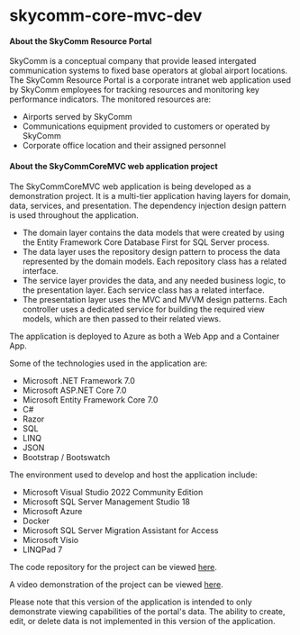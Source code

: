 # skycomm-core-mvc-dev

<h4>
    About the SkyComm Resource Portal
</h4>
<p>
    SkyComm is a conceptual company that provide leased intergated communication systems to fixed base operators
    at global airport locations. The SkyComm Resource Portal is a corporate intranet web application used by SkyComm employees
    for tracking resources and monitoring key performance indicators. The monitored resources are:
    <ul>
        <li>
            Airports served by SkyComm
        </li>
        <li>
            Communications equipment provided to customers or operated by SkyComm
        </li>
        <li>
            Corporate office location and their assigned personnel
        </li>
    </ul>
</p>
<h4>
    About the SkyCommCoreMVC web application project
</h4>
<p>
    The SkyCommCoreMVC web application is being developed as a demonstration project. It is a multi-tier application
    having layers for domain, data, services, and presentation. The dependency injection design pattern is used
    throughout the application.
    <ul>
        <li>
            The domain layer contains the data models that were created by using the Entity Framework Core Database First
            for SQL Server process.
        </li>
        <li>
            The data layer uses the repository design pattern to process the data represented by the domain models.
            Each repository class has a related interface.
        </li>
        <li>
            The service layer provides the data, and any needed business logic, to the presentation layer.
            Each service class has a related interface.
        </li>
        <li>
            The presentation layer uses the MVC and MVVM design patterns. Each controller uses a dedicated service
            for building the required view models, which are then passed to their related views.
        </li>
    </ul>
</p>
<p>
    The application is deployed to Azure as both a Web App and a Container App.
</p>
<p>
    Some of the technologies used in the application are:
    <ul>
        <li>
            Microsoft .NET Framework 7.0
        </li>
        <li>
            Microsoft ASP.NET Core 7.0
        </li>
        <li>
            Microsoft Entity Framework Core 7.0
        </li>
        <li>
            C#
        </li>
        <li>
            Razor
        </li>
        <li>
            SQL
        </li>
        <li>
            LINQ
        </li>
        <li>
            JSON
        </li>
        <li>
            Bootstrap / Bootswatch
        </li>
    </ul>
</p>
<p>
    The environment used to develop and host the application include:
    <ul>
        <li>
            Microsoft Visual Studio 2022 Community Edition
        </li>
        <li>
            Microsoft SQL Server Management Studio 18
        </li>
        <li>
            Microsoft Azure
        </li>
        <li>
            Docker
        </li>
        <li>
            Microsoft SQL Server Migration Assistant for Access
        </li>
        <li>
            Microsoft Visio
        </li>
        <li>
            LINQPad 7
        </li>
    </ul>
</p>
<p>
    The code repository for the project can be viewed
    <a href="https://github.com/dotnetmurf/skycomm-core-mvc-dev" target="_blank">here</a>.
</p>
<p>
    A video demonstration of the project can be viewed
    <a href="https://www.youtube.com/playlist?list=PL-c49941AOOupm18jSJnahq7T2jaGQ9Ga" target="_blank">here</a>.
</p>
<p>
    Please note that this version of the application is intended to only demonstrate viewing capabilities of the portal's data.
    The ability to create, edit, or delete data is not implemented in this version of the application.
</p>
